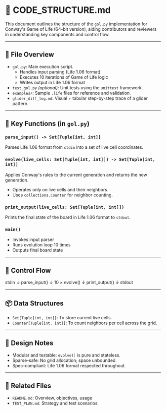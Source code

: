 # 🧭 CODE_STRUCTURE.md

This document outlines the structure of the `gol.py` implementation for Conway's Game of Life (64-bit version), aiding contributors and reviewers in understanding key components and control flow.

---

## 📂 File Overview

- `gol.py`: Main execution script.
  - Handles input parsing (Life 1.06 format)
  - Executes 10 iterations of Game of Life logic
  - Writes output in Life 1.06 format
- `test_gol.py` *(optional)*: Unit tests using the `unittest` framework.
- `examples/`: Sample `.life` files for reference and validation.
- `glider_diff_log.md`: Visual + tabular step-by-step trace of a glider pattern.

---

## 🔧 Key Functions (in `gol.py`)

### `parse_input() -> Set[Tuple[int, int]]`
Parses Life 1.06 format from `stdin` into a set of live cell coordinates.

### `evolve(live_cells: Set[Tuple[int, int]]) -> Set[Tuple[int, int]]`
Applies Conway's rules to the current generation and returns the new generation.
- Operates only on live cells and their neighbors.
- Uses `collections.Counter` for neighbor counting.

### `print_output(live_cells: Set[Tuple[int, int]])`
Prints the final state of the board in Life 1.06 format to `stdout`.

### `main()`
- Invokes input parser
- Runs evolution loop 10 times
- Outputs final board state

---

## 🔄 Control Flow

stdin
↓
parse_input()
↓
10 × evolve()
↓
print_output()
↓
stdout


---

## 📦 Data Structures

- `Set[Tuple[int, int]]`: To store current live cells.
- `Counter[Tuple[int, int]]`: To count neighbors per cell across the grid.

---

## 🧼 Design Notes

- Modular and testable: `evolve()` is pure and stateless.
- Sparse-safe: No grid allocation; space unbounded.
- Spec-compliant: Life 1.06 format respected throughout.

---

## 🔗 Related Files

- `README.md`: Overview, objectives, usage
- `TEST_PLAN.md`: Strategy and test scenarios
